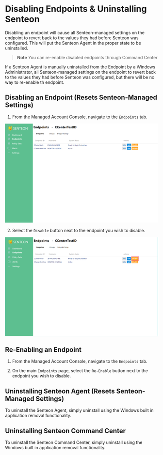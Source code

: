# Disabling Endpoints & Uninstalling Senteon # 

Disabling an endpoint will cause all Senteon-managed settings on the endpoint to revert back to the values they had before Senteon was configured. This will put the Senteon Agent in the proper state to be uninstalled. 
> **Note** You can re-enable disabled endpoints through Command Center

If a Senteon Agent is manually uninstalled from the Endpoint by a Windows Administrator, all Senteon-managed settings on the endpoint to revert back to the values they had before Senteon was configured, but there will be no way to re-enable th endpoint.

## Disabling an Endpoint (Resets Senteon-Managed Settings) ##
1) From the Managed Account Console, navigate to the `Endpoints` tab.

<img src="images/endpoints.PNG" width="750">

2) Select the `Disable` button next to the endpoint you wish to disable. 

<img src="images/disableendpoint.png" width="750">

## Re-Enabling an Endpoint ##

1) From the Managed Account Console, navigate to the `Endpoints` tab.

2) On the main `Endpoints` page, select the `Re-Enable` button next to the endpoint you wish to disable. 


## Uninstalling Senteon Agent (Resets Senteon-Managed Settings) ##
To uninstall the Senteon Agent, simply uninstall using the Windows built in application removal functionality.

## Uninstalling Senteon Command Center ##
To uninstall the Senteon Command Center, simply uninstall using the Windows built in application removal functionality. 
